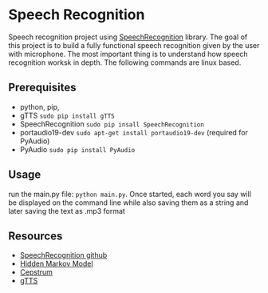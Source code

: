 # Speech Recognition
Speech recognition project using [SpeechRecognition](https://github.com/Uberi/speech_recognition) library. The goal of this project is to build a fully functional speech recognition given by the user with microphone. The most important thing is to understand how speech recognition worksk in depth. The following commands are linux based.

## Prerequisites
- python, pip, 
- gTTS `sudo pip install gTTS`
- SpeechRecognition `sudo pip insall SpeechRecognition` 
- portaudio19-dev `sudo apt-get install portaudio19-dev` (required for PyAudio)
- PyAudio `sudo pip install PyAudio`

## Usage
run the main.py file: `python main.py`. Once started, each word you say will be displayed on the command line while also saving them as a string and later saving the text as .mp3 format 

## Resources
- [SpeechRecognition github](https://github.com/Uberi/speech_recognition)
- [Hidden Markov Model](https://en.wikipedia.org/wiki/Hidden_Markov_model)
- [Cepstrum](https://en.wikipedia.org/wiki/Cepstrum) 
- [gTTS](https://gtts.readthedocs.io/en/latest/)


